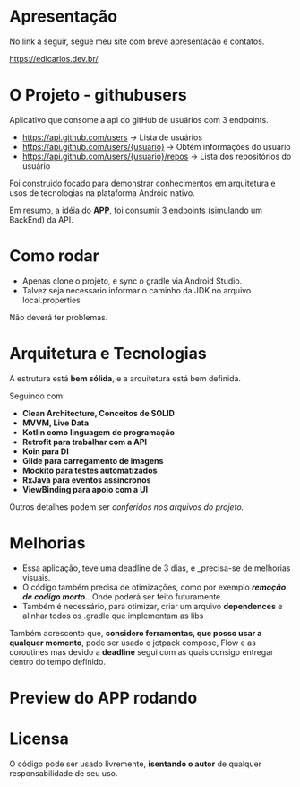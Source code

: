 # Apresentação
No link a seguir, segue meu site com breve apresentação e contatos.

https://edicarlos.dev.br/
# O Projeto - githubusers
Aplicativo que consome a api do gitHub de usuários com 3 endpoints.

- https://api.github.com/users -> Lista de usuários
- https://api.github.com/users/{usuario} -> Obtém informações do usuário
- https://api.github.com/users/{usuario}/repos -> Lista dos repositórios do usuário

Foi construido focado para demonstrar conhecimentos em arquitetura e usos de tecnologias na plataforma Android nativo.

Em resumo, a idéia do **APP**, foi consumir 3 endpoints (simulando um BackEnd) da API.

# Como rodar
- Apenas clone o projeto, e sync o gradle via Android Studio.
- Talvez seja necessario informar o caminho da JDK no arquivo local.properties

Não deverá ter problemas.
# Arquitetura e Tecnologias
A estrutura está **bem sólida**, e a arquitetura está bem definida.

Seguindo com:
- **Clean Architecture, Conceitos de SOLID**
- **MVVM, Live Data**
- **Kotlin como linguagem de programação**
- **Retrofit para trabalhar com a API**
- **Koin para DI**
- **Glide para carregamento de imagens**
- **Mockito para testes automatizados**
- **RxJava para eventos assincronos**
- **ViewBinding para apoio com a UI**

Outros detalhes podem ser _conferidos nos arquivos do projeto._
# Melhorias
- Essa aplicação, teve uma deadline de 3 dias, e _precisa-se de melhorias visuais.
- O código também precisa de otimizações, como por exemplo **_remoção de codigo morto._**. Onde poderá ser feito futuramente.
- Também é necessário, para otimizar, criar um arquivo **dependences** e alinhar todos os .gradle que implementam as libs

Também acrescento que, **considero ferramentas, que posso usar a qualquer momento**, pode ser usado o jetpack compose, Flow e as coroutines mas devido a **deadline** segui com as quais 
consigo entregar dentro do tempo definido.


# Preview do APP rodando


# Licensa
O código pode ser usado livremente, **isentando o autor** de qualquer responsabilidade de seu uso.
